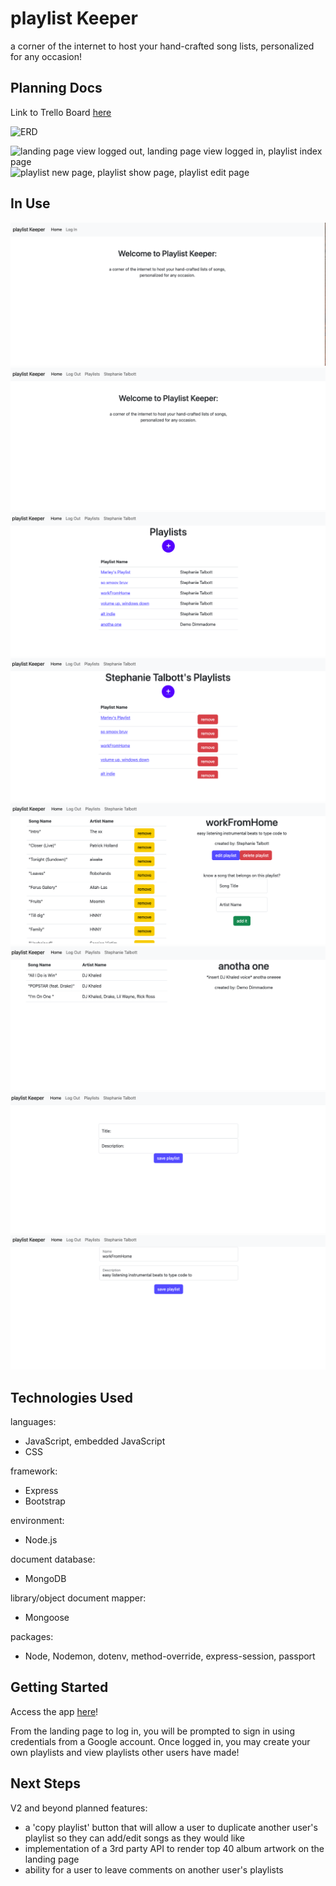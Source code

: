 # playlist Keeper
a corner of the internet to host your hand-crafted song lists, personalized for any occasion!

## Planning Docs 
Link to Trello Board 
[here](https://trello.com/b/H1RFASx7/project-2-playlists)


![ERD](/./wireframe%20imgs/ERD.png)

![landing page view logged out, landing page view logged in, playlist index page](/./wireframe%20imgs/wireframe-2.png)
![playlist new page, playlist show page, playlist edit page](/./wireframe%20imgs/wireframe-1.png)

## In Use 

![landing page](/./wireframe%20imgs/landing-page-loggedOut.png)
![landing page](/./wireframe%20imgs/landing-page-loggedIn.png)
![index main](/./wireframe%20imgs/mainIndex.png)
![index mine](/./wireframe%20imgs/mineIndex.png)
![playlist show mine](/./wireframe%20imgs/playlistShow-mine.png)
![playlist show other](/./wireframe%20imgs/playlistShow-other.png)
![add playlist form](/./wireframe%20imgs/addPlaylistForm.png)
![edit playlist form](/./wireframe%20imgs/editPlaylistForm.png)

## Technologies Used 

languages: 
- JavaScript, embedded JavaScript 
- CSS 

framework: 
- Express 
- Bootstrap

environment: 
- Node.js

document database:
- MongoDB 

library/object document mapper:
- Mongoose 

packages: 
- Node, Nodemon, dotenv, method-override, express-session, passport

## Getting Started 
Access the app 
[here](https://playlistkeeper.fly.dev/)! 

From the landing page to log in, you will be prompted to sign in using credentials from a Google account. Once logged in, you may create your own playlists and view playlists other users have made! 

## Next Steps 
V2 and beyond planned features:
- a 'copy playlist' button that will allow a user to duplicate another user's playlist so they can add/edit songs as they would like
- implementation of a 3rd party API to render top 40 album artwork on the landing page 
- ability for a user to leave comments on another user's playlists 